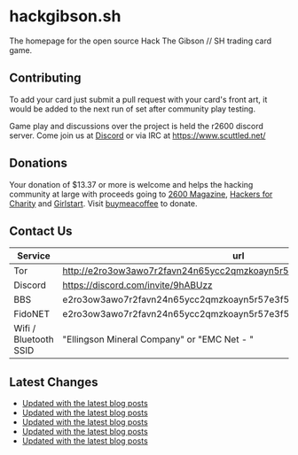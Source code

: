 # hackgibson.sh
The homepage for the open source Hack The Gibson // SH trading card game.


## Contributing

To add your card just submit a pull request with your card's front art, it would be added to the next run of set after community play testing.

Game play and discussions over the project is held the r2600 discord server. Come join us at [Discord](https://discord.com/invite/9hABUzz) or via IRC at https://www.scuttled.net/


## Donations

Your donation of $13.37 or more is welcome and helps the hacking community at large with proceeds going to [2600 Magazine](https://2600.com/), [Hackers for Charity](https://hackersforcharity.org) and [Girlstart](https://girlstart.org).  Visit [buymeacoffee](https://www.buymeacoffee.com/hackgibson.sh) to donate.


## Contact Us

Service | url
-|-
Tor | http://e2ro3ow3awo7r2favn24n65ycc2qmzkoayn5r57e3f56nvjwdcgg32ad.onion
Discord | https://discord.com/invite/9hABUzz
BBS | e2ro3ow3awo7r2favn24n65ycc2qmzkoayn5r57e3f56nvjwdcgg32ad.onion:23
FidoNET | e2ro3ow3awo7r2favn24n65ycc2qmzkoayn5r57e3f56nvjwdcgg32ad.onion:24554
Wifi / Bluetooth SSID | "Ellingson Mineral Company" or "EMC Net - <fidonet address>"

## Latest Changes
<!-- BLOG-POST-LIST:START -->
- [Updated with the latest blog posts](https://github.com/DFW2600/hackgibson.sh/commit/c73aec0328a8003d191c78d56e8cf3b8ff5bd3d0)
- [Updated with the latest blog posts](https://github.com/DFW2600/hackgibson.sh/commit/878d9636bba75896180dbb6059f728156e964996)
- [Updated with the latest blog posts](https://github.com/DFW2600/hackgibson.sh/commit/ec7c7439af9470417ac8fd8ac65037be5f04054e)
- [Updated with the latest blog posts](https://github.com/DFW2600/hackgibson.sh/commit/65b7be1add7eb47ca9a4128f3c8e39862e92bf8b)
- [Updated with the latest blog posts](https://github.com/DFW2600/hackgibson.sh/commit/27df9ebe1a33c09726ca3a8f718d78487978a837)
<!-- BLOG-POST-LIST:END -->
